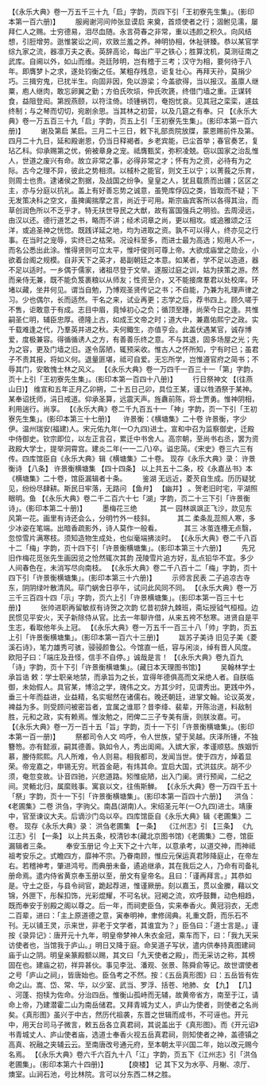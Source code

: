 <!-- { "loadSidebar": true } -->
 【《永乐大典》卷一万五千三十九「启」字韵，页四下引「王初寮先生集」。(影印本第一百六册)】 
　　服阙谢河间帅张显谟启
来奠，首烦使者之行；涸鲋见濡，屡拜仁人之赐。士穷德易，泪尽血随。永言荷春之非常，重以违颜之积久。向风结想，引脰增劳。逖惟裳讼之间，欢致兰羞之养。神明协相，休祉骈臻。恭以某官学综九家之流，器凛万夫之表。英辞高论，每出广平之铁心；胜算沈机，莫测征南之武库。自阃以外，如山而维。尧廷陟明，岂有稽于三考；汉守为相，要何待于八年。即膺梦卜之求，遂处钧衡之任。某粗存残息，讵复壮心。再拜天孙，莫捐少巧。三揖穷鬼，已扰半生。向固非因，免以游梁；今盖欲得，当以报汉。虽廪人继粟，庖人继肉，敢忘卵翼之勤；方伯氏吹埙，仲氏吹篪，终借门墙之重。正谋转食，益阻登闳。第觊燕颐，以符注倚。顷锺祸罚，奄抱忧哀。见其冠之栾栾，遽兹终制；与之琴而切切，宛剧余思。当其林之初营，以及几筵之有奉。只
 【《永乐大典》卷一万五百三十九「启」字韵，页五上引「王初寮先生集」。(影印本第一百六册)】 
　　谢及第启
某启。三月二十三日，敕下礼部贡院放牒，蒙恩赐前件及第。四月二十九日，延和殿谢恩，仍当日释褐者。乡老宾能，已尘首举；春官奏艺，复玷乙科。仰承赐第之优，俯被章身之宠。祗膺甄奖，弥积凌兢。窃以国家之治乱惟人，世道之废兴有命。故立非常之事，必得非常之才；怀有为之资，必待有为之际。古今之理不异，彼此之势相须。以棫朴之能官，则文王以宁；以菁莪之乐育，则周士也贵。逮诸侯之割据，及战国之纷争。皇皇之人，犹且载质而出疆；区区之主，亦与分庭以抗礼。盖上有好善忘势之诚意，虽筦库俘囚之类，皆取而不疑；下无发策决科之空文，虽捭阖揣摩之言，尚近于可用。斯宗庙宾客所以各得其治，而草创润色所以不乏乎才。特无扶世导民之大猷，故有富国强兵之明验。去周浸远，由汉以还。德行道艺之书，略而不讲；经术词章之尚，更以相攻。或追雅颂之汪洋，或追圣神之恍惚。既践详延之地，均为进取之资。孰不可以得人，终亦见之行事。在当时之宠辱，实终已之枯荣。况设科至多，而进士最为高选；矧用人不一，而名公悉出此涂。惟得贤则可立太平，惟吁俊则可尊上帝。大欲成庙堂之勋业，小欲着台阁之规模。自非天下之英才，曷副朝廷之本意。如某者，学不足以造道，器不足以适时。一乡偶于儒家，诸祖尽登于文举。遂服过庭之训，姑为挟策之游。然而亲侍无兼，既不能负笈裹粮以从师友；性资至介，又不能接席羣君以处校庠。环堵以藏，坐井何见。谓当自勉，乃博观圣贤传记之书；不自能，乃兼为礼理声律之习。少也偶尔，长而适然。干名之来，试业再更；志学之后，荐书四上。顾久嗟于不售，讵敢意于有成。志目中眉，竟悼初心之负；循顶至踵，尚荣今日之逢。共惟嗣圣仁明，辅臣忠厚。德隆上古，如成王文帝之时；道大中，兼嘉佑熙宁之政。实千载难逢之代，乃羣英并进之秋。夫何鲰生，亦值亨会。此盖伏遇某官，诚存博爱，度极兼容。得循循诱人之方，有善善乐终之意。不与其退，固多场屋之光；先为之容，更及门墙之旧。遂令孱陋，辄预采收。惟古人之怀所知，宁有时已；虽君子不责其报，将如义何。退量匪堪，祗可自爱。无忘所学，岂惟遵官府之简书；不辱其门，安敢愧士林之风义。
 【《永乐大典》卷一万四千一百三十一「第」字韵，页十上引「王初寮先生集」。(影印本第一百四十八册)】 
　　行日祭神文 【(往燕山日)】 
维宣和五年正月乙卯朔，二十五日己卯，具位王某，谨以牲酒祭于某神。某奉诏抚师，涓日戒道。仰承圣算，远震天声。旌纛前陈，将士贾勇。惟神阴相，利用遄行。尚享。
 【《永乐大典》卷二千九百五十一「神」字韵，页一下引「王初寮先生集」。(影印本第三十七册)】 
　许景衡：《横塘集》二十卷
许景衡，字少伊。温州瑞安(福建)人。宋元佑九年(一○九四)进士。宣和中召为监察御史，迁殿中侍御史。钦宗即位，以左正言召，累迁中书舍人。高宗朝，至尚书右丞，罢为资政殿大学士，提举洞霄宫。建炎二年(一一二八)卒。谥忠简。《宋史》卷三六三有传。四库馆臣自《永乐大典》辑《横塘集》二十卷。
现存《永乐大典》录：
许景衡诗 【八条】 
许景衡横塘集 【四十四条】 
以上共五十二条，校《永嘉丛书》本《横塘集》二十卷，馆臣漏辑者十条。
　　鉴湖
无远近，菱芡自生成。历历疑犹见，纷纷尽肆耕。斯民日牢落，无路问 【鱼弁】  【幽并】 。贺老旧时宅，平湖照眼明。鱼
 【《永乐大典》卷二千二百六十七「湖」字韵，页二十三下引「许景衡诗」。(影印本第二十册)】 
　　墨梅花三绝
　　　其一
园林飒飒正飞沙，欻见东风第一花。画里有诗还会么，分明竹外一枝斜。
　　　其二
柔条乱蕊照人寒，多少冰姿在笔端。出暗香疏影外，诗人莫作一般看。
　　　其三
冰茧连槽无点翳，忽惊雪片满寒枝。须知造物生成处，也似毫端拂淡时。
 【《永乐大典》卷二千八百十二「梅」字韵，页十四下引「许景衡横塘集」。(影印本第三十六册)】 
　　先兄旧作梅花觅张先生画因览之怆然辄次其韵
茂陵雪片追方好，乱点铅华不宜。多少人间春色在，未消写尽向南枝。
 【《永乐大典》卷二千八百十二「梅」字韵，页十四下引「许景衡横塘集」。(影印本第三十六册)】 
　　示师言民表
二子追凉古寺东，阴阴绿叶散清风。荜门蜗舍日亭午，试问此风同不同。
 【《永乐大典》卷一万三千三百四十四「示」字韵，页六上引「许景横塘集」。(影印本第一百三十七册)】 
　　张帅进职再留敏叔有诗贺之次韵
忆昔初辞九棘班，斋坛授钺气桓桓。边民惯见平安火，天子新除侍从官。比去一年聊许借，从来五袴不愁寒。进贤自是平生志，看取他年头上冠。
 【《永乐大典》卷一万五千一百三十八「帅」字韵，页五上引「许景衡横塘集」。(影印本第一百六十三册)】 
　　跋苏子美诗
旧见子美《菱溪石诗》，笔力雄秀可骇，骎骎颜鲁公。今馆直一纸，容与闲淡，绰有晋人风度。欧阳子曰：「端庄及丑怪，信手不自停。」诚哉是言！
 【《永乐大典》卷九百九「诗」字韵，页十下引「许景衡横塘集」。(藏日本天理图书馆)】 
　　吴翰林学士承旨诰
敕：学士职亲地禁，而承旨为之长，宜得年德俱高而文采绝人者。自朕临御，未始假人。具官某，博洽之学，瑰伟之文。方其少时，见谓秀出。更践中外，垂三十年而益进，业益精，名实堀然在诸儒右。晚还朝廷，进掌文翰。论议英发，裨益为多。则受顾问被密旨者，宜属之谁耶？昔李绛、裴辈，开陈治道，料敌制胜，元和之政，实有赖焉。惟汝勉之，罔俾二三子专美有唐，则朕汝嘉。可。
 【《永乐大典》卷一万一百十五「旨」字韵，页十一下引「许景衡横塘集」。(影印本第一百一册)】 
　　祭都司令人文
呜呼，令人世族，望于吴越。庆泽所锺，不独簪笏。亦有懿淑，嗣其德善。孰如令人，秀出闺阃。入嫔大家，孝谨顺慈。族姻忻慕，媵侍熙熙。凡人所难，令人则易。相我都司，发闻当世。使于四方，焯着显荣。帝宠嘉之，申锡无穷。玳首金葩，有炜其命。宜启大国，式洪兹庆。胡不少须，奄忽变故。讣音四驰，兴悲道路。矧惟疵陋，出入门阑。贤行预闻，二纪之间。灵輀北归，属縻贱事。寓哀以文，往侑斯觯。
 【《永乐大典》卷一万四千五十「祭」字韵，页十一下引「许景衡横塘集」。(影印本第一百四十六册)】 
　洪刍：《老圃集》二卷
洪刍，字驹父。南昌(湖南)人。宋绍圣元年(一○九四)进士。靖康中，官至谏议大夫。后谪沙门岛以卒。四库馆臣自《永乐大典》辑《老圃集》二卷。
现存《永乐大典》录：
洪刍老圃集 【一条】 　《江州志》引 【三条】 
《九江志》引 【一条】 
以上共五条，校清钞本(藏北京图书馆)《老圃集》二卷，馆臣漏辑者三条。
　　奉安玉册记
今上天下之十六年，以意承考，以道交神，而神祗祖考安乐之。式瞻四方，靡神不宗。乃眷南顾，惟应元保运真君陟降庭止，在帝左右。若稽神考，肇进鸿号。而典册未备，遹追继承，其在我后之人，乃命有司备礼册命焉。遣内侍省黄京奉玉册以至，册文有皇帝名。且曰：「谨再拜言。」其恭如是。守土之臣，与县令祠官，跪起荐进，惟谨厥册。刻以嘉玉，贯以金縢，藉以文锦，外匣下，彤髹扣饰，光彩焜耀，不可名状。冠褐之流，欢呼鼓舞，动色相趋，既而奉安于别殿之阁以尊之。后一年，而祠吏臣刍，实来奉香火。黄冠羽衣，无虑二百辈，进曰：「主上原道德之意，寅奉明神，聿修阔典。礼重文蔚，而乐石不刊。无以铺王灵，示来世，非老于文学者，其谁宜为？」臣刍曰：「道士言是。」谨按《录异记》：唐开元十九年，明皇帝梦神人朱衣金冠，乘车而下，曰：「我九天采访使者也，当馆我于庐山。」明日又降于庭。命吴道子写状，遣内供奉持真图建祠庙于山之阴。明皇亲篆殿额以赐，其文曰「九天使者之殿」，而无采访之称，其榜固在也。建庙之初，祥异甚伙。事见李沘、潘观、张景、陈舜俞等记。故世谓使者之号「庐山之祠」，皆唐始也。臣刍考之不然。按：《五岳真形图》曰：五岳皆有佐命之山。嵩、岱、常、华，以少室、武当、罗浮、括苍、地肺、女 【九】  【几】 、河蓬、抱犊为佐命。分治四岳。惟衡山孤峙而无辅，故黄帝省方，南至于江，请命上帝，乃建潜霍二山为南岳储君。又拜青城为丈人，庐山为使者，则使者之名尚矣。《真形图》虽兴于中古，然历代祖袭，东晋之世辑而成书，不可诬也。开元中，用天台司马子微言，敕五岳各立真君祠，其说盖出于《真形图》。而《开元诏》书青城丈人、庐山使者庙，选道士奉香火视五岳真君祠，则知使者之神，盖德镇之高真、祝融之夹辅云云。至南唐改号通元府，至本朝太平兴国二年，始以改元赐今名焉。
 【《永乐大典》卷六千六百九十八「江」字韵，页五下《江州志》引「洪刍老圃集」。(影印本第六十四册)】 
　　 【庾楼】 记
其下又为水亭、月榭、凉厅、燠室。山涧石池，号比林院。言可以分东西二林之胜。
